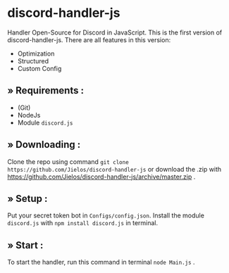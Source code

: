 # discord-handler-js
Handler Open-Source for Discord in JavaScript. This is the first version of discord-handler-js.
There are all features in this version:

 - Optimization
 - Structured
 - Custom Config

## » Requirements :

 - (Git)
 - NodeJs
 - Module ` discord.js `
 
## » Downloading : 

Clone the repo using command ` git clone https://github.com/Jielos/discord-handler-js ` or download the .zip with https://github.com/Jielos/discord-handler-js/archive/master.zip .

## » Setup :

Put your secret token bot in ` Configs/config.json `. Install the module ` discord.js ` with ` npm install discord.js ` in terminal.

## » Start :

To start the handler, run this command in terminal ` node Main.js ` .
